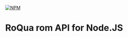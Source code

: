 [![NPM](https://nodei.co/npm/rom_api.png?downloads=true&stars=true)](https://nodei.co/npm/rom_api/)


RoQua rom API for Node.JS
=========================
